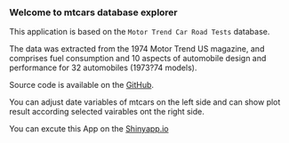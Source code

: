 ### Welcome to mtcars database explorer

This application is based on the `Motor Trend Car Road Tests` database.

The data was extracted from the 1974 Motor Trend US magazine, and comprises fuel consumption and 10 aspects of automobile design and performance for 32 automobiles (1973?74 models).

Source code is available on the [GitHub](https://github.com/icshs1/Developing_Data_Products).

You can adjust date variables of mtcars on the left side and can show plot result according selected vairables ont the right side. 

You can excute this App on the [Shinyapp.io](https://icshs1.shinyapps.io/Developing_Data_Products/)